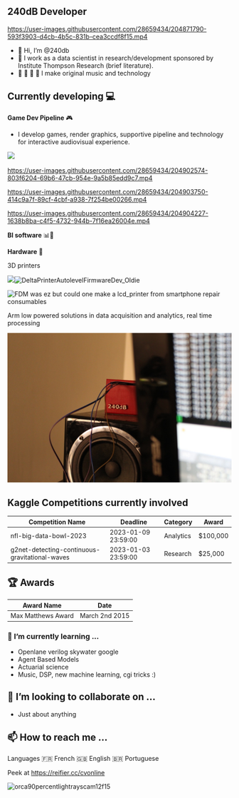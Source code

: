 ## 240dB Developer 





https://user-images.githubusercontent.com/28659434/204871790-593f3903-d4cb-4b5c-831b-cea3ccdf8f15.mp4


- 👋 Hi, I’m @240db
- 👀 I work as a data scientist in research/development sponsored by Institute Thompson Research (brief literature). 
- :musical_note: :musical_keyboard: :microphone: :musical_score: I make original music and technology

## Currently developing 💻

**Game Dev Pipeline** :video_game: 
- I develop  games, render graphics, supportive pipeline and technology for interactive audiovisual experience.

<img src="https://user-images.githubusercontent.com/28659434/204904712-641cc82f-dc5e-4ada-b35b-b22d14763095.gif" width="700">

https://user-images.githubusercontent.com/28659434/204902574-803f6204-69b6-47cb-954e-9a5b85edd9c7.mp4

https://user-images.githubusercontent.com/28659434/204903750-414c9a7f-89cf-4cbf-a938-7f254be00266.mp4

https://user-images.githubusercontent.com/28659434/204904227-1638b8ba-c4f5-4732-944b-7f16ea26004e.mp4

**BI software** 📊💼

**Hardware** 🤖

3D printers

<img src="https://user-images.githubusercontent.com/28659434/204909722-e350d19b-0437-4c8f-a9ab-e98f0691b699.gif" width="600">![DeltaPrinterAutolevelFirmwareDev_Oldie](https://user-images.githubusercontent.com/28659434/204909722-e350d19b-0437-4c8f-a9ab-e98f0691b699.gif)

![FDM was ez but could one make a lcd_printer from smartphone repair consumables](https://user-images.githubusercontent.com/28659434/204944060-2fc5c558-d534-44ba-a05a-03f806adec6e.JPG)


Arm low powered solutions in data acquisition and analytics, real time processing


![](prototype_hidden.JPG)









## Kaggle Competitions currently involved 

| Competition Name | Deadline | Category | Award |
| ------------- | ------------- | ------------- | ------------- |
| nfl-big-data-bowl-2023  | 2023-01-09 23:59:00 | Analytics | $100,000 |
| g2net-detecting-continuous-gravitational-waves | 2023-01-03 23:59:00 | Research | $25,000 |

## :trophy: Awards  

| Award Name | Date | 
| ------------- | ------------- |
| Max Matthews Award | March 2nd 2015 | 


### 🌱 I’m currently learning ...

- Openlane verilog skywater google 
- Agent Based Models 
- Actuarial science 
- Music, DSP, new machine learning, cgi tricks :) 

## 💞️ I’m looking to collaborate on ...

- Just about anything 

## 📫 How to reach me ...

Languages 
🇫🇷 French
🇬🇧 English
🇧🇷 Portuguese

Peek at 
https://reifier.cc/cvonline

![orca90percentlightrayscam12f15](https://user-images.githubusercontent.com/28659434/204905103-3d5ece53-3e94-4087-8efe-4adeb83f658f.jpg)

<!---
240db/240db is a ✨ special ✨ repository because its `README.md` (this file) appears on your GitHub profile.
You can click the Preview link to take a look at your changes.
--->
